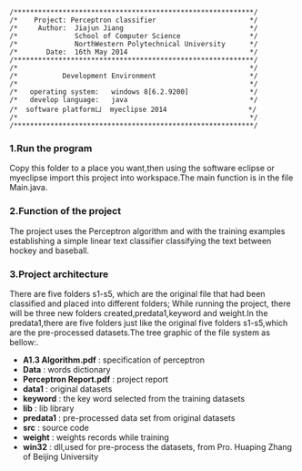 ```
/***********************************************************/
/*    Project: Perceptron classifier                       */
/*     Author:  Jiajun Jiang                               */
/*              School of Computer Science                 */
/*              NorthWestern Polytechnical University      */
/*       Date:  16th May 2014                              */              
/***********************************************************/
/*                                                         */
/*           Development Environment                       */
/*                                                         */
/*   operating system:   windows 8[6.2.9200]               */
/*   develop language:   java                              */
/*  software platformㄩ  myeclipse 2014                    */
/*                                                         */
/***********************************************************/
```

### 1.Run the program

  Copy this folder to a place you want,then using the software eclipse or myeclipse import this project into workspace.The main function is in the file Main.java.

### 2.Function of the project

  The project uses the Perceptron algorithm and with the training examples establishing a simple linear text classifier classifying the text between hockey and baseball.

### 3.Project architecture

  There are five folders s1-s5, which are the original file that had been classified and placed into different folders; While running the project, there will be three new folders created,predata1,keyword and weight.In the predata1,there are five folders just like the original five folders s1-s5,which are the pre-processed datasets.The tree graphic of the file system as bellow:.

* __A1.3 Algorithm.pdf__ : specification of perceptron
* __Data__ : words dictionary
* __Perceptron Report.pdf__ : project report
* __data1__ : original datasets
* __keyword__ : the key word selected from the training datasets
* __lib__ : lib library
* __predata1__ : pre-processed data set from original datasets
* __src__ : source code
* __weight__ : weights records while training
* __win32__ : dll,used for pre-process the datasets, from Pro. Huaping Zhang of Beijing University